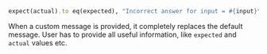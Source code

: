 ```ruby
expect(actual).to eq(expected), "Incorrect answer for input = #{input}\n  Actual: '#{actual}'\nExpected: '#{expected}'"
```

When a custom message is provided, it completely replaces the default message. User has to provide all useful information, like `expected` and `actual` values etc.
